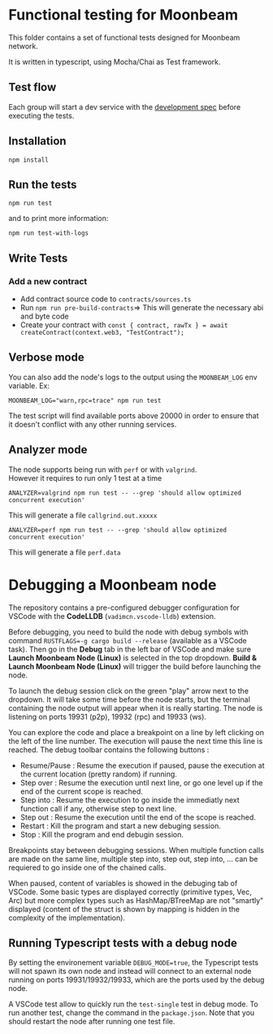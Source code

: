 # Functional testing for Moonbeam

This folder contains a set of functional tests designed for Moonbeam network.

It is written in typescript, using Mocha/Chai as Test framework.

## Test flow

Each group will start a dev service with the
[development spec](../node/service/src/chain_spec) before executing the tests.

## Installation

```
npm install
```

## Run the tests

```
npm run test
```

and to print more information:

```
npm run test-with-logs
```

## Write Tests

### Add a new contract

- Add contract source code to `contracts/sources.ts`
- Run `npm run pre-build-contracts`=> This will generate the necessary abi and byte code
- Create your contract with
  `const { contract, rawTx } = await createContract(context.web3, "TestContract");`

## Verbose mode

You can also add the node's logs to the output using the `MOONBEAM_LOG` env variable. Ex:

```
MOONBEAM_LOG="warn,rpc=trace" npm run test
```

The test script will find available ports above 20000 in order to ensure that it doesn't conflict
with any other running services.

## Analyzer mode

The node supports being run with `perf` or with `valgrind`.  
However it requires to run only 1 test at a time

```
ANALYZER=valgrind npm run test -- --grep 'should allow optimized concurrent execution'
```

This will generate a file `callgrind.out.xxxxx`

```
ANALYZER=perf npm run test -- --grep 'should allow optimized concurrent execution'
```

This will generate a file `perf.data`

# Debugging a Moonbeam node

The repository contains a pre-configured debugger configuration for VSCode with the **CodeLLDB**
(`vadimcn.vscode-lldb`) extension.

Before debugging, you need to build the node with debug symbols with command
`RUSTFLAGS=-g cargo build --release` (available as a VSCode task). Then go in the **Debug** tab in
the left bar of VSCode and make sure **Launch Moonbeam Node (Linux)** is selected in the top
dropdown. **Build & Launch Moonbeam Node (Linux)** will trigger the build before launching the node.

To launch the debug session click on the green "play" arrow next to the dropdown. It will take some
time before the node starts, but the terminal containing the node output will appear when it is
really starting. The node is listening on ports 19931 (p2p), 19932 (rpc) and 19933 (ws).

You can explore the code and place a breakpoint on a line by left clicking on the left of the line
number. The execution will pause the next time this line is reached. The debug toolbar contains the
following buttons :

- Resume/Pause : Resume the execution if paused, pause the execution at the current location
  (pretty random) if running.
- Step over : Resume the execution until next line, or go one level up if the end of the current
  scope is reached.
- Step into : Resume the execution to go inside the immediatly next function call if any, otherwise
  step to next line.
- Step out : Resume the execution until the end of the scope is reached.
- Restart : Kill the program and start a new debuging session.
- Stop : Kill the program and end debugin session.

Breakpoints stay between debugging sessions. When multiple function calls are made on the same line,
multiple step into, step out, step into, ... can be requiered to go inside one of the chained
calls.

When paused, content of variables is showed in the debuging tab of VSCode. Some basic types are
displayed correctly (primitive types, Vec, Arc) but more complex types such as HashMap/BTreeMap
are not "smartly" displayed (content of the struct is shown by mapping is hidden in the complexity
of the implementation).

## Running Typescript tests with a debug node

By setting the environement variable `DEBUG_MODE=true`, the Typescript tests will not spawn its
own node and instead will connect to an external node running on ports 19931/19932/19933, which
are the ports used by the debug node.

A VSCode test allow to quickly run the `test-single` test in debug mode. To run another test,
change the command in the `package.json`. Note that you should restart the node after running
one test file.
